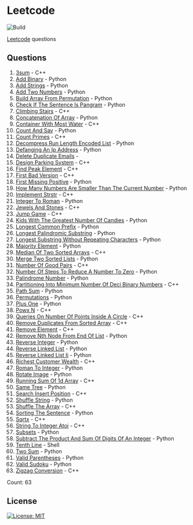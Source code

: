 # Leetcode

![Build](https://github.com/Zeyu-Li/leetcode/workflows/Generate%20MD/badge.svg)

[Leetcode](https://leetcode.com/) questions



## Questions 
 1. [3sum](https://leetcode.com/problems/3sum) - C++ 
 2. [Add Binary](https://leetcode.com/problems/add-binary) - Python 
 3. [Add Strings](https://leetcode.com/problems/add-strings) - Python 
 4. [Add Two Numbers](https://leetcode.com/problems/add-two-numbers) - Python 
 5. [Build Array From Permutation](https://leetcode.com/problems/build-array-from-permutation) - Python 
 6. [Check If The Sentence Is Pangram](https://leetcode.com/problems/check-if-the-sentence-is-pangram) - Python 
 7. [Climbing Stairs](https://leetcode.com/problems/climbing-stairs) - C++ 
 8. [Concatenation Of Array](https://leetcode.com/problems/concatenation-of-array) - Python 
 9. [Container With Most Water](https://leetcode.com/problems/container-with-most-water) - C++ 
 10. [Count And Say](https://leetcode.com/problems/count-and-say) - Python 
 11. [Count Primes](https://leetcode.com/problems/count-primes) - C++ 
 12. [Decompress Run Length Encoded List](https://leetcode.com/problems/decompress-run-length-encoded-list) - Python 
 13. [Defanging An Ip Address](https://leetcode.com/problems/defanging-an-ip-address) - Python 
 14. [Delete Duplicate Emails](https://leetcode.com/problems/delete-duplicate-emails) -  
 15. [Design Parking System](https://leetcode.com/problems/design-parking-system) - C++ 
 16. [Find Peak Element](https://leetcode.com/problems/find-peak-element) - C++ 
 17. [First Bad Version](https://leetcode.com/problems/first-bad-version) - C++ 
 18. [First Missing Positive](https://leetcode.com/problems/first-missing-positive) - Python 
 19. [How Many Numbers Are Smaller Than The Current Number](https://leetcode.com/problems/how-many-numbers-are-smaller-than-the-current-number) - Python 
 20. [Implement Strstr](https://leetcode.com/problems/implement-strstr) - C++ 
 21. [Integer To Roman](https://leetcode.com/problems/integer-to-roman) - Python 
 22. [Jewels And Stones](https://leetcode.com/problems/jewels-and-stones) - C++ 
 23. [Jump Game](https://leetcode.com/problems/jump-game) - C++ 
 24. [Kids With The Greatest Number Of Candies](https://leetcode.com/problems/kids-with-the-greatest-number-of-candies) - Python 
 25. [Longest Common Prefix](https://leetcode.com/problems/longest-common-prefix) - Python 
 26. [Longest Palindromic Substring](https://leetcode.com/problems/longest-palindromic-substring) - Python 
 27. [Longest Substring Without Repeating Characters](https://leetcode.com/problems/longest-substring-without-repeating-characters) - Python 
 28. [Majority Element](https://leetcode.com/problems/majority-element) - Python 
 29. [Median Of Two Sorted Arrays](https://leetcode.com/problems/median-of-two-sorted-arrays) - C++ 
 30. [Merge Two Sorted Lists](https://leetcode.com/problems/merge-two-sorted-lists) - Python 
 31. [Number Of Good Pairs](https://leetcode.com/problems/number-of-good-pairs) - C++ 
 32. [Number Of Steps To Reduce A Number To Zero](https://leetcode.com/problems/number-of-steps-to-reduce-a-number-to-zero) - Python 
 33. [Palindrome Number](https://leetcode.com/problems/palindrome-number) - Python 
 34. [Partitioning Into Minimum Number Of Deci Binary Numbers](https://leetcode.com/problems/partitioning-into-minimum-number-of-deci-binary-numbers) - C++ 
 35. [Path Sum](https://leetcode.com/problems/path-sum) - Python 
 36. [Permutations](https://leetcode.com/problems/permutations) - Python 
 37. [Plus One](https://leetcode.com/problems/plus-one) - Python 
 38. [Powx N](https://leetcode.com/problems/powx-n) - C++ 
 39. [Queries On Number Of Points Inside A Circle](https://leetcode.com/problems/queries-on-number-of-points-inside-a-circle) - C++ 
 40. [Remove Duplicates From Sorted Array](https://leetcode.com/problems/remove-duplicates-from-sorted-array) - C++ 
 41. [Remove Element](https://leetcode.com/problems/remove-element) - C++ 
 42. [Remove Nth Node From End Of List](https://leetcode.com/problems/remove-nth-node-from-end-of-list) - Python 
 43. [Reverse Integer](https://leetcode.com/problems/reverse-integer) - Python 
 44. [Reverse Linked List](https://leetcode.com/problems/reverse-linked-list) - Python 
 45. [Reverse Linked List Ii](https://leetcode.com/problems/reverse-linked-list-ii) - Python 
 46. [Richest Customer Wealth](https://leetcode.com/problems/richest-customer-wealth) - C++ 
 47. [Roman To Integer](https://leetcode.com/problems/roman-to-integer) - Python 
 48. [Rotate Image](https://leetcode.com/problems/rotate-image) - Python 
 49. [Running Sum Of 1d Array](https://leetcode.com/problems/running-sum-of-1d-array) - C++ 
 50. [Same Tree](https://leetcode.com/problems/same-tree) - Python 
 51. [Search Insert Position](https://leetcode.com/problems/search-insert-position) - C++ 
 52. [Shuffle String](https://leetcode.com/problems/shuffle-string) - Python 
 53. [Shuffle The Array](https://leetcode.com/problems/shuffle-the-array) - C++ 
 54. [Sorting The Sentence](https://leetcode.com/problems/sorting-the-sentence) - Python 
 55. [Sqrtx](https://leetcode.com/problems/sqrtx) - C++ 
 56. [String To Integer Atoi](https://leetcode.com/problems/string-to-integer-atoi) - C++ 
 57. [Subsets](https://leetcode.com/problems/subsets) - Python 
 58. [Subtract The Product And Sum Of Digits Of An Integer](https://leetcode.com/problems/subtract-the-product-and-sum-of-digits-of-an-integer) - Python 
 59. [Tenth Line](https://leetcode.com/problems/tenth-line) - Shell 
 60. [Two Sum](https://leetcode.com/problems/two-sum) - Python 
 61. [Valid Parentheses](https://leetcode.com/problems/valid-parentheses) - Python 
 62. [Valid Sudoku](https://leetcode.com/problems/valid-sudoku) - Python 
 63. [Zigzag Conversion](https://leetcode.com/problems/zigzag-conversion) - C++ 

Count: 63


## License

[![License: MIT](https://img.shields.io/badge/License-MIT-blue.svg)](https://opensource.org/licenses/MIT)